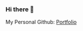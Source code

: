 ### Hi there 👋

My Personal Github: <a href="https://github.com/ManoelPradoMark22" target="_blank">Portfolio</a>
